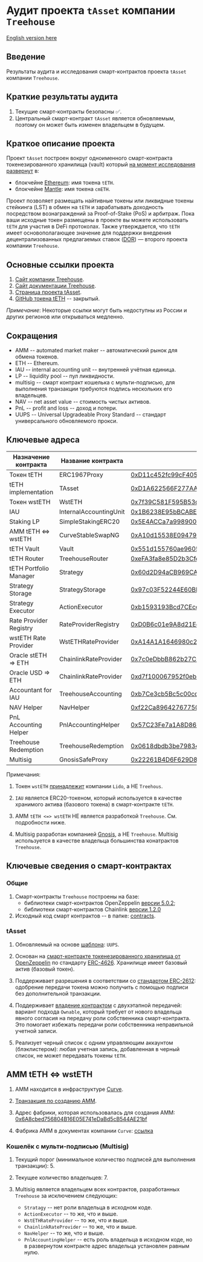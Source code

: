 # Аудит проекта `tAsset` компании `Treehouse`

[English version here](README.md)

## Введение
Результаты аудита и исследования смарт-контрактов проекта `tAsset` компании `Treehouse`.

## Краткие результаты аудита

1. Текущие смарт-контракты безопасны ✅.
2. Центральный смарт-контракт `tAsset` является обновляемым, поэтому он может быть изменен владельцем в будущем.

## Краткое описание проекта

Проект `tAsset` построен вокруг одноименного смарт-контракта токенезированного хранилища (vault) который [на момент исследования развернут](https://app.treehouse.finance/) в:
* блокчейне [Ethereum](https://ethereum.org/): имя токена `tETH`.
* блокчейне [Mantle](https://www.mantle.xyz/): имя токена `cmETH`.

Проект позволяет размещать найтивные токены или ликвидные токены стейкинга (LST) в обмен на `tETH` и зарабатывать доходность посредством вознаграждений за Proof-of-Stake (PoS) и арбитраж.
Пока ваши исходные токен размещены в проекте вы можете использовать `tETH` для участия в DeFi протоколах.
Также утверждается, что `tETH` имеет основополагающее значение для поддержки внедрения децентрализованных предлагаемых ставок ([DOR](https://www.treehouse.finance/products/dor)) — второго проекта компании `Treehouse`.

## Основные ссылки проекта

1. [Сайт компании Treehouse](https://www.treehouse.finance/).
2. [Сайт документации Treehouse](https://docs.treehouse.finance/).
3. [Страница проекта tAsset](https://www.treehouse.finance/products/tassets).
4. [GitHub токена tETH](https://github.com/0xhypn/tETH-protocol) -- закрытый.

_Примечание_: Некоторые ссылки могут быть недоступны из России и других регионов или открываться медленно.

## Сокращения
* AMM -- automated market maker -- автоматический рынок для обмена токенов.
* ETH -- Ethereum.
* IAU -- internal accounting unit -- внутренней учётная единица.
* LP -- liquidity pool -- пул ликвидности.
* multisig -- смарт контракт кошелька с мульти-подписью, для выполнения транзакции требуются подпись нескольких его владельцев.
* NAV -- net asset value -- стоимость чистых активов.
* PnL -- profit and loss -- доход и потери.
* UUPS -- Universal Upgradeable Proxy Standard -- стандарт универсального обновляемого прокси.

## Ключевые адреса

| Назначение контракта   | Название контракта     | Адрес                                                                                                                 | Примечания |
|------------------------|------------------------|-----------------------------------------------------------------------------------------------------------------------|------------|
| Токен tETH             | ERC1967Proxy           | [0xD11c452fc99cF405034ee446803b6F6c1F6d5ED8](https://etherscan.io/address/0xD11c452fc99cF405034ee446803b6F6c1F6d5ED8) |            |
| tETH implementation    | TAsset                 | [0xD1A622566F277AA76c3C47A30469432AAec95E38](https://etherscan.io/address/0xd1a622566f277aa76c3c47a30469432aaec95e38) |            |
| Токен wstETH           | WstETH                 | [0x7f39C581F595B53c5cb19bD0b3f8dA6c935E2Ca0](https://etherscan.io/address/0x7f39c581f595b53c5cb19bd0b3f8da6c935e2ca0) | 1          |
| IAU                    | InternalAccountingUnit | [0x1B6238E95bBCABEE58997c99BaDD4154ad68BA92](https://etherscan.io/address/0x1B6238E95bBCABEE58997c99BaDD4154ad68BA92) | 2          |
| Staking LP             | SimpleStakingERC20     | [0x5E4ACCa7a9989007cD74aE4ed1b096c000779DCC](https://etherscan.io/address/0x5E4ACCa7a9989007cD74aE4ed1b096c000779DCC) |            |
| AMM tETH <=> wstETH    | CurveStableSwapNG      | [0xA10d15538E09479186b4D3278BA5c979110dDdB1](https://etherscan.io/token/0xa10d15538e09479186b4d3278ba5c979110dddb1)   | 3          |
| tETH Vault             | Vault                  | [0x551d155760ae96050439AD24Ae98A96c765d761B](https://etherscan.io/address/0x551d155760ae96050439AD24Ae98A96c765d761B) |            |
| tETH Router            | TreehouseRouter        | [0xeFA3fa8e85D2b3CfdB250CdeA156c2c6C90628F5](https://etherscan.io/address/0xeFA3fa8e85D2b3CfdB250CdeA156c2c6C90628F5) |            | 
| tETH Portfolio Manager | Strategy               | [0x60d2D94aCB969CA54e781007eE89F04c1A2e5943](https://etherscan.io/address/0x60d2D94aCB969CA54e781007eE89F04c1A2e5943) |            |
| Strategy Storage       | StrategyStorage        | [0x97c03F52244E60BB18511Cbf03f890D5886f1F47](https://etherscan.io/address/0x97c03F52244E60BB18511Cbf03f890D5886f1F47) |            |
| Strategy Executor      | ActionExecutor         | [0xb1593193Bcd7CEcc3d19597658003d735D1e9E94](https://etherscan.io/address/0xb1593193Bcd7CEcc3d19597658003d735D1e9E94) |            |
| Rate Provider Registry | RateProviderRegistry   | [0xD0B6c01e9A8d21Ed05726f9020B577a614BeDCe7](https://etherscan.io/address/0xD0B6c01e9A8d21Ed05726f9020B577a614BeDCe7) |            |
| wstETH Rate Provider   | WstETHRateProvider     | [0xA14A1A1646980c2B78Eddd51B66EC220AEfE6109](https://etherscan.io/address/0xA14A1A1646980c2B78Eddd51B66EC220AEfE6109) |            |
| Oracle stETH => ETH    | ChainlinkRateProvider  | [0x7c0eDbbB862b27C04689202ef6B3B2fd6B8852c0](https://etherscan.io/address/0x7c0eDbbB862b27C04689202ef6B3B2fd6B8852c0) |            |
| Oracle USD => ETH      | ChainlinkRateProvider  | [0xd7f100067952f0ebCF70461Bc09aa1cA973E79de](https://etherscan.io/address/0xd7f100067952f0ebCF70461Bc09aa1cA973E79de) |            |
| Accountant for IAU     | TreehouseAccounting    | [0xb7Ce3cb5Bc5c00cd2f9B39d9b0580f5355535709](https://etherscan.io/address/0xb7Ce3cb5Bc5c00cd2f9B39d9b0580f5355535709) |            |
| NAV Helper             | NavHelper              | [0xf22Ca896427677507a9EF99D30B261659775ff56](https://etherscan.io/address/0xf22Ca896427677507a9EF99D30B261659775ff56) |            |
| PnL Accounting Helper  | PnlAccountingHelper    | [0x57C23Fe7a1A8D86F1128196C7c22F8711E81437e](https://etherscan.io/address/0x57C23Fe7a1A8D86F1128196C7c22F8711E81437e) |            |
| Treehouse Redemption   | TreehouseRedemption    | [0x0618dbdb3be798346e6d9c08c3c84658f94ad09f](https://etherscan.io/address/0x0618dbdb3be798346e6d9c08c3c84658f94ad09f) |            |
| Multisig               | GnosisSafeProxy        | [0x22261B4D6F629D8cF946C3524df86bF7222901F6](https://etherscan.io/address/0x22261B4D6F629D8cF946C3524df86bF7222901F6) | 4          |

Примечания:

1. Токен `wstETH` [принадлежит](https://docs.lido.fi/deployed-contracts/#core-protocol) компании `Lido`, а НЕ `Treehous`.

2. `IAU` является ERC20-токеном, который используется в качестве хранимого актива (базового токена) в смарт-контракте `tETH`.

3.  AMM `tETH <=> wstETH` НЕ является разработкой `Treehouse`. См. подробности ниже.

4. Multisig разработан компанией [Gnosis](https://www.gnosis.io/), а НЕ `Treehouse`. Multisig используется в качестве владельца большинства конатрактов `Treehouse`.

## Ключевые сведения о смарт-контрактах

### Общие

1. Смарт-контракты `Treehouse` построены на базе:
   * библиотеки смарт-контрактов OpenZeppelin [версии 5.0.2](https://docs.openzeppelin.com/contracts/5.x/);
   * библиотеки смарт-контрактов Chainlink [версии 1.2.0](https://github.com/smartcontractkit/chainlink/releases/tag/contracts-v1.2.0)
2. Исходный код смарт контрактов -- в папке: [contracts](contracts).

### tAsset

1. Обновляемый на основе [шаблона](https://docs.openzeppelin.com/upgrades-plugins/#proxy-patterns): `UUPS`.

2. Основан на [смарт-контракте токенезированного хранилища от OpenZeppelin](https://docs.openzeppelin.com/contracts/5.x/erc4626) по стандарту [ERC-4626](https://eips.ethereum.org/EIPS/eip-4626). Хранилище имеет базовый актив (базовый токен).

3. Поддерживает разрешения в соответствии со [стандартом ERC-2612](https://eips.ethereum.org/EIPS/eip-2612): одобрение передачи токена можно получить с помощью подписи без дополнительной транзакции.

4. Поддерживает [владение контрактом](https://docs.openzeppelin.com/contracts/5.x/access-control#ownership-and-ownable) с двухэтапной передачей: вариант подхода `Ownable`, который требует от нового владельца явного согласия на передачу роли собственника смарт-контракта. Это помогает избежать передачи роли собственника неправильной учетной записи.

5. Реализует черный список с одним управляющим аккаунтом (блэклистером): любая учетная запись, добавленная в черный список, не может передавать токены `tETH`.

## AMM tETH <=> wstETH

1. AMM находится в инфраструктуре [Curve](https://curve.fi/).

2. [Транзакция по созданию AMM](https://etherscan.io/tx/0xa3081cb2ccc2126d97b99cc300e356391752b312d0889ec08cd66bf1402a6e9b).

3. Адрес фабрики, которая использовалась для создания AMM: [0x6A8cbed756804B16E05E741eDaBd5cB544AE21bf](https://etherscan.io/address/0x6A8cbed756804B16E05E741eDaBd5cB544AE21bf)

4. Фабрика AMM в документах компании `Curve`: [ссылка](https://docs.curve.fi/references/deployed-contracts/#stableswap-ng)

### Кошелёк с мульти-подписью (Multisig)

1. Текущий порог (минимальное количество подписей для выполнения транзакции): 5.

2. Текущее количество владельцев: 7.

3. Multisig является владельцем всех контрактов, разработанных `Treehouse` за исключением следующих:
   * `Stratagy` -- нет роли владельца в исходном коде.
   * `ActionExecutor` -- то же, что и выше.
   * `WstETHRateProvider` -- то же, что и выше.
   * `ChainlinkRateProvider` -- то же, что и выше.
   * `NavHelper` -- то же, что и выше.
   * `PnlAccountingHelper` -- есть роль владельца в исходном коде, но в развернутом контракте адрес владельца установлен равным нулю.

